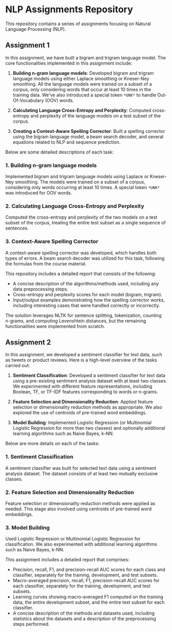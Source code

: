 # NLP Assignments Repository

This repository contains a series of assignments focusing on Natural Language Processing (NLP).

## Assignment 1

In this assignment, we have built a bigram and trigram language model. The core functionalities implemented in this assignment include:

1. **Building n-gram language models**: Developed bigram and trigram language models using either Laplace smoothing or Kneser-Ney smoothing. All the language models were trained on a subset of a corpus, only considering words that occur at least 10 times in the training data. We've also introduced a special token `*UNK*` to handle Out-Of-Vocabulary (OOV) words.

2. **Calculating Language Cross-Entropy and Perplexity**: Computed cross-entropy and perplexity of the language models on a test subset of the corpus.

3. **Creating a Context-Aware Spelling Corrector**: Built a spelling corrector using the bigram language model, a beam search decoder, and several equations related to NLP and sequence prediction.

Below are some detailed descriptions of each task:

### 1. Building n-gram language models
Implemented bigram and trigram language models using Laplace or Kneser-Ney smoothing. The models were trained on a subset of a corpus, considering only words occurring at least 10 times. A special token `*UNK*` was introduced for OOV words.

### 2. Calculating Language Cross-Entropy and Perplexity
Computed the cross-entropy and perplexity of the two models on a test subset of the corpus, treating the entire test subset as a single sequence of sentences.

### 3. Context-Aware Spelling Corrector
A context-aware spelling corrector was developed, which handles both types of errors. A beam search decoder was utilized for this task, following the formulas from the course material.

This repository includes a detailed report that consists of the following:

- A concise description of the algorithms/methods used, including any data preprocessing steps.
- Cross-entropy and perplexity scores for each model (bigram, trigram).
- Input/output examples demonstrating how the spelling corrector works, including interesting cases that were handled correctly or incorrectly.

The solution leverages NLTK for sentence splitting, tokenization, counting n-grams, and computing Levenshtein distances, but the remaining functionalities were implemented from scratch.


## Assignment 2

In this assignment, we developed a sentiment classifier for text data, such as tweets or product reviews. Here is a high-level overview of the tasks carried out:

1. **Sentiment Classification**: Developed a sentiment classifier for text data using a pre-existing sentiment analysis dataset with at least two classes. We experimented with different feature representations, including Boolean, TF, or TF-IDF features corresponding to words or n-grams.

2. **Feature Selection and Dimensionality Reduction**: Applied feature selection or dimensionality reduction methods as appropriate. We also explored the use of centroids of pre-trained word embeddings.

3. **Model Building**: Implemented Logistic Regression (or Multinomial Logistic Regression for more than two classes) and optionally additional learning algorithms such as Naive Bayes, k-NN.

Below are more details on each of the tasks:

### 1. Sentiment Classification
A sentiment classifier was built for selected text data using a sentiment analysis dataset. The dataset consists of at least two mutually exclusive classes.

### 2. Feature Selection and Dimensionality Reduction
Feature selection or dimensionality reduction methods were applied as needed. This stage also involved using centroids of pre-trained word embeddings.

### 3. Model Building
Used Logistic Regression or Multinomial Logistic Regression for classification. We also experimented with additional learning algorithms such as Naive Bayes, k-NN.

This assignment includes a detailed report that comprises:

- Precision, recall, F1, and precision-recall AUC scores for each class and classifier, separately for the training, development, and test subsets.
- Macro-averaged precision, recall, F1, precision-recall AUC scores for each classifier, separately for the training, development, and test subsets.
- Learning curves showing macro-averaged F1 computed on the training data, the entire development subset, and the entire test subset for each classifier.
- A concise description of the methods and datasets used, including statistics about the datasets and a description of the preprocessing steps performed.
